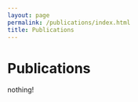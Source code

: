 ```yaml
---
layout: page
permalink: /publications/index.html
title: Publications
---
```


# Publications

nothing!
